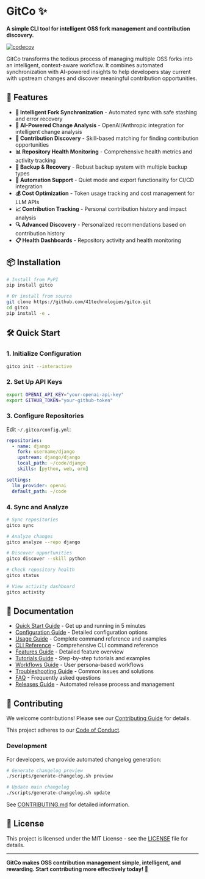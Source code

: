 # GitCo ✨

**A simple CLI tool for intelligent OSS fork management and contribution discovery.**

[![codecov](https://codecov.io/gh/41technologies/gitco/graph/badge.svg?token=R6BEP2IPGN)](https://codecov.io/gh/41technologies/gitco)

GitCo transforms the tedious process of managing multiple OSS forks into an intelligent, context-aware workflow. It combines automated synchronization with AI-powered insights to help developers stay current with upstream changes and discover meaningful contribution opportunities.

## 🚀 Features

- **🔄 Intelligent Fork Synchronization** - Automated sync with safe stashing and error recovery
- **🧠 AI-Powered Change Analysis** - OpenAI/Anthropic integration for intelligent change analysis
- **🎯 Contribution Discovery** - Skill-based matching for finding contribution opportunities
- **📊 Repository Health Monitoring** - Comprehensive health metrics and activity tracking
- **💾 Backup & Recovery** - Robust backup system with multiple backup types
- **🤖 Automation Support** - Quiet mode and export functionality for CI/CD integration
- **💰 Cost Optimization** - Token usage tracking and cost management for LLM APIs
- **📈 Contribution Tracking** - Personal contribution history and impact analysis
- **🔍 Advanced Discovery** - Personalized recommendations based on contribution history
- **📋 Health Dashboards** - Repository activity and health monitoring

## 📦 Installation

```bash
# Install from PyPI
pip install gitco

# Or install from source
git clone https://github.com/41technologies/gitco.git
cd gitco
pip install -e .
```

## 🛠️ Quick Start

### 1. Initialize Configuration
```bash
gitco init --interactive
```

### 2. Set Up API Keys
```bash
export OPENAI_API_KEY="your-openai-api-key"
export GITHUB_TOKEN="your-github-token"
```

### 3. Configure Repositories
Edit `~/.gitco/config.yml`:
```yaml
repositories:
  - name: django
    fork: username/django
    upstream: django/django
    local_path: ~/code/django
    skills: [python, web, orm]

settings:
  llm_provider: openai
  default_path: ~/code
```

### 4. Sync and Analyze
```bash
# Sync repositories
gitco sync

# Analyze changes
gitco analyze --repo django

# Discover opportunities
gitco discover --skill python

# Check repository health
gitco status

# View activity dashboard
gitco activity
```

## 📖 Documentation

- [Quick Start Guide](docs/quick-start.md) - Get up and running in 5 minutes
- [Configuration Guide](docs/configuration.md) - Detailed configuration options
- [Usage Guide](docs/usage.md) - Complete command reference and examples
- [CLI Reference](docs/cli.md) - Comprehensive CLI command reference
- [Features Guide](docs/features.md) - Detailed feature overview
- [Tutorials Guide](docs/tutorials.md) - Step-by-step tutorials and examples
- [Workflows Guide](docs/workflows.md) - User persona-based workflows
- [Troubleshooting Guide](docs/troubleshooting.md) - Common issues and solutions
- [FAQ](docs/faq.md) - Frequently asked questions
- [Releases Guide](docs/releases.md) - Automated release process and management

## 🤝 Contributing

We welcome contributions! Please see our [Contributing Guide](CONTRIBUTING.md) for details.

This project adheres to our [Code of Conduct](CODE_OF_CONDUCT.md).

### Development

For developers, we provide automated changelog generation:

```bash
# Generate changelog preview
./scripts/generate-changelog.sh preview

# Update main changelog
./scripts/generate-changelog.sh update
```

See [CONTRIBUTING.md](CONTRIBUTING.md#changelog-generation) for detailed information.

## 📄 License

This project is licensed under the MIT License - see the [LICENSE](LICENSE) file for details.

---

**GitCo makes OSS contribution management simple, intelligent, and rewarding. Start contributing more effectively today! 🚀**
